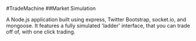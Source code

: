 #TradeMachine
##Market Simulation

A Node.js application built using express, Twitter Bootstrap, socket.io, and mongoose.
It features a fully simulated 'ladder' interface, that you can trade off of, with one click trading.


